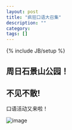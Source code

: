 ```yaml
---
layout: post
title: "疯狂口语大召集"
description: ""
category: 
tags: []
---
```

{% include JB/setup %}

## 周日石景山公园！
## 不见不散!

口语活动又来啦！

![image](https://raw2.github.com/timeinzhuhai/timeinzhuhai.github.com/master/_images/campanile_goldengate.jpg)